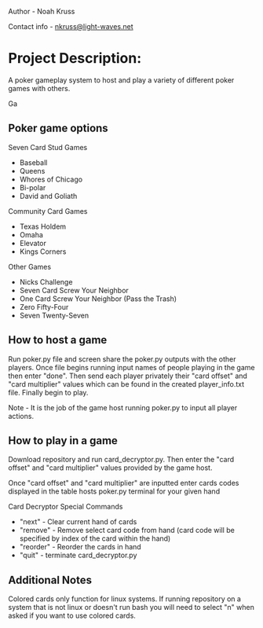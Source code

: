 Author - Noah Kruss

Contact info - nkruss@light-waves.net

# Project Description:

A poker gameplay system to host and play a variety of different poker games with others.

Ga

## Poker game options

  Seven Card Stud Games
  * Baseball
  * Queens
  * Whores of Chicago
  * Bi-polar
  * David and Goliath

  Community Card Games
  * Texas Holdem
  * Omaha
  * Elevator
  * Kings Corners

  Other Games
  * Nicks Challenge
  * Seven Card Screw Your Neighbor
  * One Card Screw Your Neighbor (Pass the Trash)
  * Zero Fifty-Four
  * Seven Twenty-Seven


## How to host a game

Run poker.py file and screen share the poker.py outputs with the other players. Once file begins running input names of people playing in the game then enter "done". Then send each player privately their "card offset" and "card multiplier" values which can be found in the created player_info.txt file. Finally begin to play.

Note - It is the job of the game host running poker.py to input all player actions.

## How to play in a game

Download repository and run card_decryptor.py. Then enter the "card offset" and "card multiplier" values provided by the game host.

Once "card offset" and "card multiplier" are inputted enter cards codes displayed in the table hosts poker.py terminal for your given hand

Card Decryptor Special Commands
  * "next" - Clear current hand of cards
  * "remove" - Remove select card code from hand (card code will be specified by index of the card within the hand)
  * "reorder" - Reorder the cards in hand
  * "quit" - terminate card_decryptor.py

## Additional Notes

Colored cards only function for linux systems. If running repository on a system that is not linux or doesn't run bash you will need to select "n" when asked if you want to use colored cards.  
